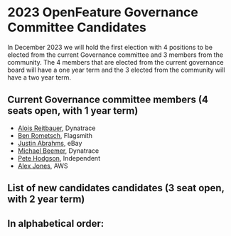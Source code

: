 # 2023 OpenFeature Governance Committee Candidates

In December 2023 we will hold the first election with 4 positions to be elected from the current Governance committee and 3 members from the community. 
The 4 members that are elected from the current governance board will have a one year term and the 3 elected from the community will have a two year term.

## Current Governance committee members (4 seats open, with 1 year term)

- [Alois Reitbauer](https://github.com/aloisreitbauer), Dynatrace
- [Ben Rometsch](https://github.com/dabeeeenster), Flagsmith
- [Justin Abrahms](https://github.com/justinabrahms), eBay
- [Michael Beemer](https://github.com/beeme1mr), Dynatrace
- [Pete Hodgson](https://github.com/moredip), Independent
- [Alex Jones](https://github.com/AlexsJones), AWS


## List of new candidates candidates (3 seat open, with 2 year term)

In alphabetical order:
- 

<!--
### Candidate 1
![Candidate Name](static/candidate-picture.png)
- Company: Company Name
- GitHub: [username](https://github.com/username)
Description of candidate
---
-->
